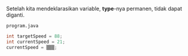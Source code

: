 Setelah kita mendeklarasikan variable, **type**-nya permanen, tidak dapat diganti.

`program.java`

```java
int targetSpeed = 88;
int currentSpeed = 21;
currentSpeed = ▒▒▒;
```

